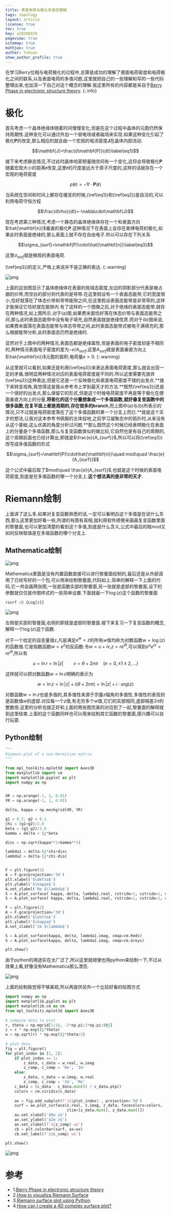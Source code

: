 ```yaml
---
title: 表面电荷与极化多值性理解
tags: topology
layout: article
license: true
toc: true
key: a20200929
pageview: true
sitemap: true
mathjax: true
author: YuXuan
show_author_profile: true
---
```

在学习Berry位相与电荷极化的过程中,总算是成功的理解了便面电荷密度和电荷极化之间的联系,以及表面电荷的多值问题,这里就把自己的一些理解和写的一些代码整理出来,也加深一下自己对这个概念的理解.我这里所有的内容都是来自于[Berry Phase in electronic structure theory](https://g.co/kgs/HvtzpQ).
{:.info}
<!--more-->
# 极化
首先考虑一个晶体绝缘体随着时间慢慢变化,但是在这个过程中晶体的元胞仍然保持周期性.这种变化可以通过外加一个弱电场或者磁场来实现.如果这种变化引起了极化$\mathbf{P}$的改变,那么相应的就会由一个宏观的电流密度$\mathbf{J}$在晶体内部流动.

$$\mathbf{J}=\frac{d\mathbf{P}}{dt}\label{eq1}$$

接下来考虑静态情况,不过此时晶体哈密顿量随空间有一个变化,这将会导致极化$\mathbf{P}$随着宏观大小的距离$\mathbf{r}$改变,这里$\mathbf{r}$的尺度是远大于原子尺度的,这样的话就存在一个宏观的电荷密度

$$\rho(\mathbf{r})=-\nabla\cdot\mathbf{P}(\mathbf{r})\label{eq2}$$

当系统在空间和时间上都存在缓变的时候,(\ref{eq1})和(\ref{eq2})是自洽的,可以利用电荷守恒方程

$$\frac{d\rho}{dt}=-\nabla\cdot\mathbf{J}$$

现在考虑第三种情况,考虑一个静态的晶体绝缘体存在一个和表面方向$\hat{\mathbf{n}}$垂直的极化$\mathbf{P}$.这种情况下在表面上会存在束缚电荷的极化,如果此时表面是绝缘的,那么表面上就不存在自由电子.所以可以存在下列关系

$$\sigma_{surf}=\mathbf{P}\cdot\hat{\mathbf{n}}\label{eq3}$$

这里$\sigma_{surf}$就是微观的表面电荷.

(\ref{eq3})的定义,严格上来说并不是正确的表达.
{:.warning}

![png](/assets/images/topology/po1.png)

上面的这张图显示了晶体绝缘体在表面的局域态密度,左边的阴影部分代表是被占据的价带,而空白的部分则代表的是导带.在这里假设有一个表面态能带,它的宽度很小,恰好就落在了体态价带和导带能隙之间,在这里假设表面态能带是非常窄的,这样才能保证它恰好就在能隙内.有了这样的一个图像之后,对于绝缘的表面态能带,就存在两种情况,如上图所示.对于(a)图,如果费米面恰好落在体态价带与表面态能带之间,那么此时表面态能带中没有电子填充,自然表面就是绝缘性质.而对于(b)图来说,如果费米面落在表面态能带与体态导带之间,此时表面态能带式被电子满填充的,那么根据能带分析,此时表面态仍然是绝缘的.

显然对于上图中的两种情况,表面态都是绝缘属性,但是表面的电子密度却是不相同的,两种情况表面电子密度的差为$-e/A_{surf}$,这里$A_{surf}$就是表面垂直方向上$\hat{\mathbf{n}}$元胞的面积,电荷量$e>0$.
{:.warning}

从这里就可以看到,如果还是利用(\ref{eq3})来表达表面电荷密度,那么就会出现一定的矛盾,很明显两种情况对应的表面电荷密度是不同的.所以这里需要先放弃(\ref{eq3})这种表达,但是它还是一个反映极化和表面电荷密度不错的出发点.**接下来转变视角,我觉得这是我从参考书上学到最天才的方法.**既然(\ref{eq3})还是一个很好的出发点,那么保留它的形式,但是这个时候电荷密度不再是等于极化在便面垂直方向上的分量,**将极化的这个分量想象成一个多值函数,就好像复变函数中的很多函数,在复平面上都是周期的,存在很多的branch**,而上图中(a)与(b)所表示的情况,只不过就是电荷密度落在了这个多值函数的某一个分支上而已.**就是这个天才的想法,让我对这本参考书佩服的五体投地,之前学习凝聚态中的拓扑时,从来没有从这个基础,这么优美的角度分析过问题.**那么既然这个时候已经表明极化在表面上的分量是个多值函数,那么与复变函数类似的做比较,它自然也是有自己的周期的,这个周期前面也已经计算出,即就是$\frac{e}{A_{surf}}$,所以可以将(\ref{eq3})改写成多值函数的形式

$$\sigma_{surf}=\mathbf{P}\cdot\hat{\mathbf{n}}\quad mod\quad \frac{e}{A_{surf}}$$

这个公式中最后取了$mod\quad \frac{e}{A_{surf}}$,也就是这个时候的表面电荷密度,到底是在多值函数的哪一个分支上.**这个想法真的是非常的天才.**

# Riemann绘制
上面讲了这么多,如果对复变函数熟悉的话,一定可以看明白这个多值是在说什么东西,那么这里更加好看一些,所谓的有图有真相,就利用软件顺便来画画复变函数里面的黎曼面,也可以更加清楚的看到这个多值,到底是什么含义,公式中最后的取mod又如何反映取值是在多值函数的哪个分支上.
## Mathematica绘制
![png](/assets/images/topology/Riemann-code.png)

Mathematica里面是没有内置函数直接可以进行黎曼面绘制的,最后还是从外部调用了已经写好的一个包,可以用来绘制黎曼面,代码如上.简单的解释一下上面的代码,它一共会画两张图,一张是函数实部的黎曼面,另一张就是虚部的黎曼面,设下的参数就仅仅是作图样式的一些简单设置.下面就画一下$\log(z)$这个函数的黎曼面
```python
rsurf /@ {Log[z]}
```

![png](/assets/images/topology/Riemann1.png)

左侧是实部的黎曼面,右侧的即就是虚部的黎曼面.接下来复习一下复变函数的概念,解释一个$\log(z)$这个函数.

对于一个给定的自变量值z,凡是满足$e^w=z$的所有$w$值均称为对数函数$w=\log(z)$的函数值.它是指数函数$w=e^z$的反函数.令$w=u+iv$,$z=re^{i\theta}$,可以得到$e^ue^{iv}=re^{i\theta}$,所以有

$$u=\ln r=\ln \rvert z\rvert\qquad v=\theta + 2n\pi\quad(n=0,\pm1\pm2,\dots)$$

这样就可以把对数函数$w=\ln z$明确的表示为

$$w=\ln z=\ln\rvert z\rvert+i(\theta+2n\pi)=\ln \rvert z\rvert+i\cdot arg(z)$$

对数函数$w=\ln z$也是多值的,其多值性来源于宗量$z$辐角的多值性,多值性的表现则是函数值$w$的虚部.对应每一个$z$值,有无穷多个$w$值,它们的实部相同,虚部相差$2\pi$的整数倍.这里的分析也就正好和上面的两张图完美的对应到了一起,黎曼面的解释就到这里结束.上面的这个函数同样也可以用来绘制其它函数的黎曼面,感兴趣可以自行玩耍.

## Python绘制

```python
"""
Riemann plot of a non-Hermitian matrix
"""

from mpl_toolkits.mplot3d import Axes3D
from matplotlib import cm
import matplotlib.pyplot as plt
import numpy as np


XR = np.arange(-1, 1, 0.01)
YR = np.arange(-1, 1, 0.01)

delta, kappa = np.meshgrid(XR, YR)

g1 = 0.2; g2 = 0.1
chi = (g1+g2)/2.0
beta = (g1-g2)/2.0
Gamma = delta + 1j*beta

disc = np.sqrt(kappa**2+Gamma**2)

lambda1 = delta-1j*chi+disc 
lambda2 = delta-1j*chi-disc 


F = plt.figure(1)
A = F.gca(projection='3d')
plt.xlabel('$\delta$')
plt.ylabel('$\kappa$')
A.set_zlabel('Re $\lambda$')
S = A.plot_surface( kappa, delta, lambda1.real, rstride=1, cstride=1, cmap=cm.Reds )
S = A.plot_surface( kappa, delta, lambda2.real, rstride=1, cstride=1, cmap=cm.Greys )

F = plt.figure(2)
A = F.gca(projection='3d')
plt.xlabel('$\delta$')
plt.ylabel('$\kappa$')
A.set_zlabel('Im $\lambda$')

S = A.plot_surface(kappa, delta, lambda1.imag, cmap=cm.Reds)
S = A.plot_surface(kappa, delta, lambda2.imag, cmap=cm.Greys)

plt.show()
```
由于python的用途实在太广泛了,所以这里就顺便也用python来绘制一下,不过从效果上看,好像没有Mathematica那么漂亮.

![png](/assets/images/topology/Riemann2.png)

上面的绘制我觉得不够美观,所以再提供另外一个比较好看的绘图方式
```python
import numpy as np  
import matplotlib.pyplot as plt  
import matplotlib.cm as cm 
from mpl_toolkits.mplot3d import Axes3D 
 
# compute data to plot 
r, theta = np.mgrid[1:16, -2*np.pi:2*np.pi:50j] 
z = r * np.exp(1j*theta)  
w = np.sqrt(r) * np.exp(1j*theta/2)  
 
# plot data  
fig = plt.figure()  
for plot_index in [1, 2]: 
    if plot_index == 1: 
        z_data, c_data = w.real, w.imag 
        z_comp, c_comp = 'Re', 'Im' 
    else: 
        z_data, c_data = w.imag, w.real 
        z_comp, c_comp = 'Im', 'Re' 
    c_data = (c_data - c_data.min()) / c_data.ptp() 
    colors = cm.viridis(c_data) 
 
    ax = fig.add_subplot(f'12{plot_index}', projection='3d') 
    surf = ax.plot_surface(z.real, z.imag, z_data, facecolors=colors,
                           clim=[z_data.min(), z_data.max()])
    ax.set_xlabel('$Re z$')  
    ax.set_ylabel('$Im z$')   
    ax.set_zlabel(f'${z_comp} w$')  
    cb = plt.colorbar(surf, ax=ax)  
    cb.set_label(f'${c_comp} w$')  
 
plt.show()
```

![png](/assets/images/topology/Riemann3.png)

# 参考
- 1.[Berry Phase in electronic structure theory](https://g.co/kgs/HvtzpQ)
- 2.[How to visualiza Riemann Surface](https://mathematica.stackexchange.com/questions/31904/how-to-visualize-riemann-surfaces)
- 3.[Riemann surface plot using Python](https://stackoverflow.com/questions/63078039/riemann-surface-plot-using-python)
- 4.[How can I create a 4D complex surface plot?](https://stackoverflow.com/questions/63144394/how-can-i-create-a-4d-complex-surface-plot)
